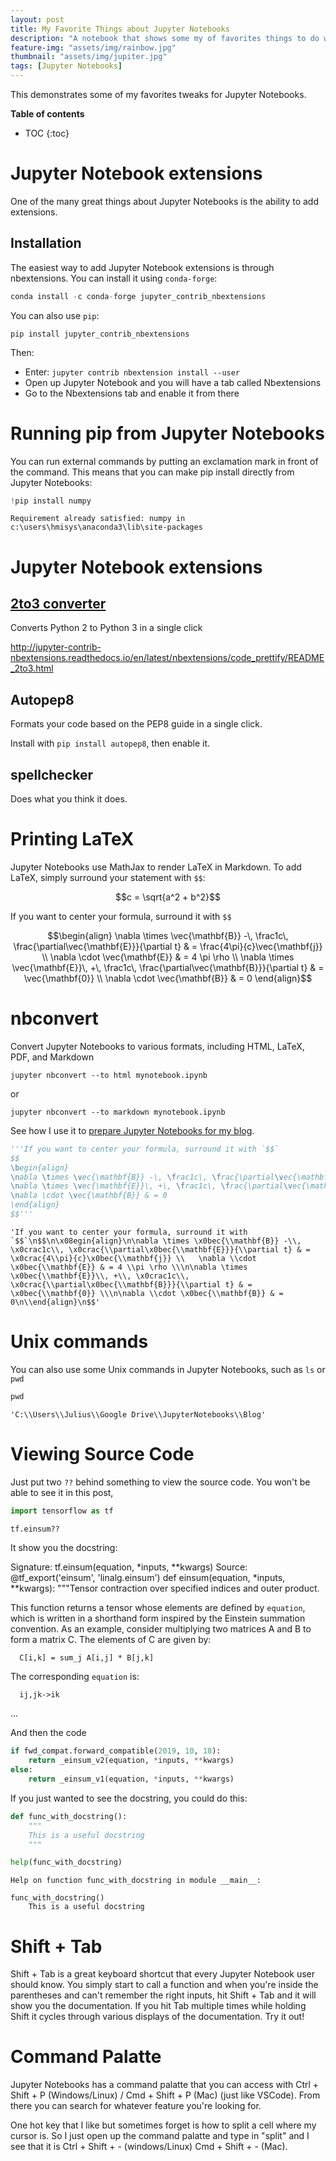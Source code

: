 ```yaml
---
layout: post
title: My Favorite Things about Jupyter Notebooks
description: "A notebook that shows some my of favorites things to do with Jupyter Notebooks"
feature-img: "assets/img/rainbow.jpg"
thumbnail: "assets/img/jupiter.jpg"
tags: [Jupyter Notebooks]
---
```


This demonstrates some of my favorites tweaks for Jupyter Notebooks.<!--more--> 

<b>Table of contents</b>
* TOC
{:toc}

# Jupyter Notebook extensions

One of the many great things about Jupyter Notebooks is the ability to add extensions.

## Installation

The easiest way to add Jupyter Notebook extensions is through nbextensions. You can install it using `conda-forge`:
```python
conda install -c conda-forge jupyter_contrib_nbextensions
```
You can also use `pip`:
```
pip install jupyter_contrib_nbextensions
```

Then:
* Enter: `jupyter contrib nbextension install --user`
* Open up Jupyter Notebook and you will have a tab called Nbextensions
* Go to the Nbextensions tab and enable it from there

# Running pip from Jupyter Notebooks

You can run external commands by putting an exclamation mark in front of the command. This means that you can make pip install directly from Jupyter Notebooks:


```python
!pip install numpy
```

    Requirement already satisfied: numpy in c:\users\hmisys\anaconda3\lib\site-packages
    

# Jupyter Notebook extensions

## [2to3 converter](http://jupyter-contrib-nbextensions.readthedocs.io/en/latest/nbextensions/code_prettify/README_2to3.html)

Converts Python 2 to Python 3 in a single click

http://jupyter-contrib-nbextensions.readthedocs.io/en/latest/nbextensions/code_prettify/README_2to3.html


## Autopep8

Formats your code based on the PEP8 guide in a single click.

Install with `pip install autopep8`, then enable it.

## spellchecker

Does what you think it does.

# Printing LaTeX

Jupyter Notebooks use MathJax to render LaTeX in Markdown. To add LaTeX, simply surround your statement with `$$`:

$$c = \sqrt{a^2 + b^2}$$

If you want to center your formula, surround it with `$$`

$$\begin{align}
\nabla \times \vec{\mathbf{B}} -\, \frac1c\, \frac{\partial\vec{\mathbf{E}}}{\partial t} & = \frac{4\pi}{c}\vec{\mathbf{j}} \\   \nabla \cdot \vec{\mathbf{E}} & = 4 \pi \rho \\
\nabla \times \vec{\mathbf{E}}\, +\, \frac1c\, \frac{\partial\vec{\mathbf{B}}}{\partial t} & = \vec{\mathbf{0}} \\
\nabla \cdot \vec{\mathbf{B}} & = 0
\end{align}$$

# nbconvert



Convert Jupyter Notebooks to various formats, including HTML, LaTeX, PDF, and Markdown

`jupyter nbconvert --to html mynotebook.ipynb`

or 

`jupyter nbconvert --to markdown mynotebook.ipynb`

See how I use it to [prepare Jupyter Notebooks for my blog](https://jss367.github.io/jupyter-notebooks-in-blog.html).


```python
'''If you want to center your formula, surround it with `$$`
$$
\begin{align}
\nabla \times \vec{\mathbf{B}} -\, \frac1c\, \frac{\partial\vec{\mathbf{E}}}{\partial t} & = \frac{4\pi}{c}\vec{\mathbf{j}} \\   \nabla \cdot \vec{\mathbf{E}} & = 4 \pi \rho \\
\nabla \times \vec{\mathbf{E}}\, +\, \frac1c\, \frac{\partial\vec{\mathbf{B}}}{\partial t} & = \vec{\mathbf{0}} \\
\nabla \cdot \vec{\mathbf{B}} & = 0
\end{align}
$$'''
```




    'If you want to center your formula, surround it with `$$`\n$$\n\x08egin{align}\n\nabla \times \x0bec{\\mathbf{B}} -\\, \x0crac1c\\, \x0crac{\\partial\x0bec{\\mathbf{E}}}{\\partial t} & = \x0crac{4\\pi}{c}\x0bec{\\mathbf{j}} \\   \nabla \\cdot \x0bec{\\mathbf{E}} & = 4 \\pi \rho \\\n\nabla \times \x0bec{\\mathbf{E}}\\, +\\, \x0crac1c\\, \x0crac{\\partial\x0bec{\\mathbf{B}}}{\\partial t} & = \x0bec{\\mathbf{0}} \\\n\nabla \\cdot \x0bec{\\mathbf{B}} & = 0\n\\end{align}\n$$'



# Unix commands

You can also use some Unix commands in Jupyter Notebooks, such as `ls` or `pwd`


```python
pwd
```




    'C:\\Users\\Julius\\Google Drive\\JupyterNotebooks\\Blog'



# Viewing Source Code 

Just put two `??` behind something to view the source code. You won't be able to see it in this post, 


```python
import tensorflow as tf
```


```python
tf.einsum??
```

It show you the docstring:


Signature: tf.einsum(equation, *inputs, **kwargs)
Source:   
@tf_export('einsum', 'linalg.einsum')
def einsum(equation, *inputs, **kwargs):
  """Tensor contraction over specified indices and outer product.

  This function returns a tensor whose elements are defined by `equation`,
  which is written in a shorthand form inspired by the Einstein summation
  convention.  As an example, consider multiplying two matrices
  A and B to form a matrix C.  The elements of C are given by:

  ```
    C[i,k] = sum_j A[i,j] * B[j,k]
  ```

  The corresponding `equation` is:

  ```
    ij,jk->ik
  ```
 
 ...


And then the code


```python
if fwd_compat.forward_compatible(2019, 10, 18):
    return _einsum_v2(equation, *inputs, **kwargs)
else:
    return _einsum_v1(equation, *inputs, **kwargs)
```

If you just wanted to see the docstring, you could do this:


```python
def func_with_docstring():
    """
    This is a useful docstring
    """
```


```python
help(func_with_docstring)
```

    Help on function func_with_docstring in module __main__:
    
    func_with_docstring()
        This is a useful docstring
    
    

# Shift + Tab

Shift + Tab is a great keyboard shortcut that every Jupyter Notebook user should know. You simply start to call a function and when you're inside the parentheses and can't remember the right inputs, hit Shift + Tab and it will show you the documentation. If you hit Tab multiple times while holding Shift it cycles through various displays of the documentation. Try it out!

# Command Palatte

Jupyter Notebooks has a command palatte that you can access with Ctrl + Shift + P (Windows/Linux) / Cmd + Shift + P (Mac) (just like VSCode). From there you can search for whatever feature you're looking for.

One hot key that I like but sometimes forget is how to split a cell where my cursor is. So I just open up the command palatte and type in "split" and I see that it is Ctrl + Shift + - (windows/Linux) Cmd + Shift + - (Mac).


